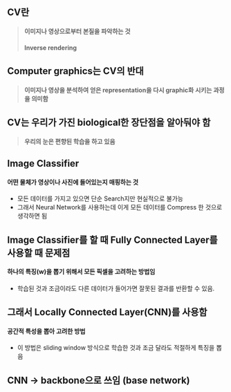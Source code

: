 ## CV란
>#### 이미지나 영상으로부터 본질을 파악하는 것
>#### Inverse rendering

## Computer graphics는 CV의 반대
>#### 이미지나 영상을 분석하여 얻은 representation을 다시 graphic화 시키는 과정을 의미함 

## CV는 우리가 가진 biological한 장단점을 알아둬야 함
>#### 우리의 눈은 편향된 학습을 하고 있음

## Image Classifier
#### 어떤 물체가 영상이나 사진에 들어있는지 매핑하는 것
- 모든 데이터를 가지고 있으면 단순 Search지만 현실적으로 불가능
- 그래서 Neural Network를 사용하는데 이게 모든 데이터를 Compress 한 것으로 생각하면 됨

## Image Classifier를 할 때 Fully Connected Layer를 사용할 때 문제점
#### 하나의 특징(w)을 뽑기 위해서 모든 픽셀을 고려하는 방법임
- 학습된 것과 조금이라도 다른 데이터가 들어가면 잘못된 결과를 반환할 수 있음.

## 그래서 Locally Connected Layer(CNN)를 사용함
#### 공간적 특성을 뽑아 고려한 방법
- 이 방법은 sliding window 방식으로 학습한 것과 조금 달라도 적절하게 특징을 뽑음

## CNN -> backbone으로 쓰임 (base network)